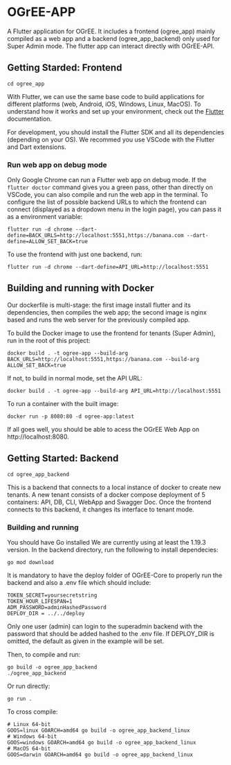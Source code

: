 # OGrEE-APP
A Flutter application for OGrEE. It includes a frontend (ogree_app) mainly compiled as a web app and a backend (ogree_app_backend) only used for Super Admin mode. The flutter app can interact directly with OGrEE-API.

## Getting Starded: Frontend
```console
cd ogree_app
```
With Flutter, we can use the same base code to build applications for different platforms (web, Android, iOS, Windows, Linux, MacOS). To understand how it works and set up your environment, check out the [Flutter](https://docs.flutter.dev/get-started/install) documentation. 

For development, you should install the Flutter SDK and all its dependencies (depending on your OS). We recommed you use VSCode with the Flutter and Dart extensions.  

### Run web app on debug mode
Only Google Chrome can run a Flutter web app on debug mode. If the `flutter doctor` command gives you a green pass, other than directly on VSCode, you can also compile and run the web app in the terminal. To configure the list of possible backend URLs to which the frontend can connect (displayed as a dropdown menu in the login page), you can pass it as a environment variable:
```console
flutter run -d chrome --dart-define=BACK_URLS=http://localhost:5551,https://banana.com --dart-define=ALLOW_SET_BACK=true
```

To use the frontend with just one backend, run:
```console
flutter run -d chrome --dart-define=API_URL=http://localhost:5551
```

## Building and running with Docker
Our dockerfile is multi-stage: the first image install flutter and its dependencies, then compiles the web app; the second image is nginx based and runs the web server for the previously compiled app.

To build the Docker image to use the frontend for tenants (Super Admin), run in the root of this project:
```console
docker build . -t ogree-app --build-arg BACK_URLS=http://localhost:5551,https://banana.com --build-arg ALLOW_SET_BACK=true
```

If not, to build in normal mode, set the API URL:
```console
docker build . -t ogree-app --build-arg API_URL=http://localhost:5551

```

To run a container with the built image:
```console
docker run -p 8080:80 -d ogree-app:latest
```

If all goes well, you should be able to acess the OGrEE Web App on http://localhost:8080.

## Getting Started: Backend
```console
cd ogree_app_backend
```
This is a backend that connects to a local instance of docker to create new tenants. A new tenant consists of a docker compose deployment of 5 containers: API, DB, CLI, WebApp and Swagger Doc. Once the frontend connects to this backend, it changes its interface to tenant mode.  

### Building and running
You should have Go installed We are currently using at least the 1.19.3 version. In the backend directory, run the following to install dependecies:
```console
go mod download
```

It is mandatory to have the deploy folder of OGrEE-Core to properly run the backend and also a .env file which should include:
```
TOKEN_SECRET=yoursecretstring
TOKEN_HOUR_LIFESPAN=1
ADM_PASSWORD=adminHashedPassword
DEPLOY_DIR = ../../deploy
```

Only one user (admin) can login to the superadmin backend with the password that should be added hashed to the .env file. If DEPLOY_DIR is omitted, the default as given in the example will be set.

Then, to compile and run:
```console
go build -o ogree_app_backend
./ogree_app_backend
```

Or run directly:
```console
go run .
```

To cross compile:
```console
# Linux 64-bit
GOOS=linux GOARCH=amd64 go build -o ogree_app_backend_linux
# Windows 64-bit
GOOS=windows GOARCH=amd64 go build -o ogree_app_backend_linux
# MacOS 64-bit
GOOS=darwin GOARCH=amd64 go build -o ogree_app_backend_linux
```